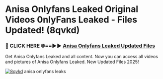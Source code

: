# Anisa Onlyfans Leaked Original Videos 0nlyFans Leaked - Files Updated! (8qvkd)

<h3>🔴 CLICK HERE 🌐==►► <a href="https://tinyurl.com/x26r9saj" rel="nofollow">Anisa Onlyfans Leaked Updated Files</a></h3>

Get Anisa Onlyfans Leaked and all content. Now you can access all videos and pictures of Anisa Onlyfans Leaked. New Updated Files 2025!

[![8qvkd](https://i.imgur.com/LkgZPqh.gif)](https://tinyurl.com/x26r9saj)
anisa onlyfans leaks